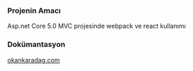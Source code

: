 ### Projenin Amacı
Asp.net Core 5.0 MVC projesinde webpack ve react kullanımı
### Dokümantasyon
[okankaradag.com](https://okankaradag.com/asp-net-5/asp-net-core-5-0-mvc-projesinde-webpack-ve-react-kullanmak/)
